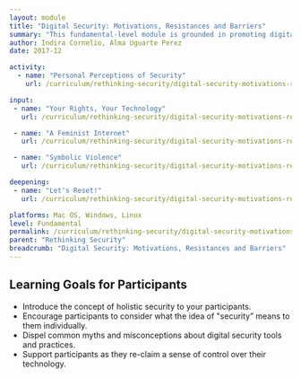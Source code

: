 ```yaml
---
layout: module
title: "Digital Security: Motivations, Resistances and Barriers"
summary: "This fundamental-level module is grounded in promoting digital autonomy - the idea that tools and technology don’t have magic superpowers over us, and that we are the ones who decide what we give them access to. By empowering participants to develop a personalized understanding of digital security concepts, they come away equipped with the information they need to make their own decisions about which tools and practices are best for them."
author: Indira Cornelio, Alma Uguarte Perez
date: 2017-12

activity:
  - name: "Personal Perceptions of Security"
    url: /curriculum/rethinking-security/digital-security-motivations-resistances-and-barriers/activity-discussion/personal-perceptions-of-security/

input:
 - name: "Your Rights, Your Technology"
   url: /curriculum/rethinking-security/digital-security-motivations-resistances-and-barriers/input/your-rights-your-technology/

 - name: "A Feminist Internet"
   url: /curriculum/rethinking-security/digital-security-motivations-resistances-and-barriers/input/a-feminist-internet/

 - name: "Symbolic Violence"
   url: /curriculum/rethinking-security/digital-security-motivations-resistances-and-barriers/input/symbolic-violence/

deepening:
 - name: "Let's Reset!"
   url: /curriculum/rethinking-security/digital-security-motivations-resistances-and-barriers/deepening/lets-reset/

platforms: Mac OS, Windows, Linux
level: Fundamental
permalink: /curriculum/rethinking-security/digital-security-motivations-resistances-and-barriers/
parent: "Rethinking Security"
breadcrumb: "Digital Security: Motivations, Resistances and Barriers"
---
```

## Learning Goals for Participants
  - Introduce the concept of holistic security to your participants.
  - Encourage participants to consider what the idea of "security” means to them individually.
  - Dispel common myths and misconceptions about digital security tools and practices.
  - Support participants as they re-claim a sense of control over their technology.

